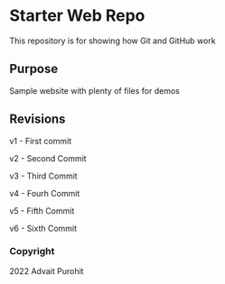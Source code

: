 # Starter Web Repo

This repository is for showing how Git and GitHub work

## Purpose

Sample website with plenty of files for demos


## Revisions
v1 - First commit

v2 - Second Commit

v3 - Third Commit

v4 - Fourh Commit

v5 - Fifth Commit

v6 - Sixth Commit

### Copyright
2022 Advait Purohit
